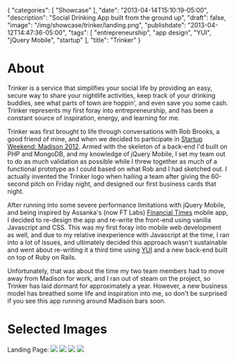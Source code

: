 {
   "categories": [
      "Showcase"
   ],
   "date": "2013-04-14T15:10:19-05:00",
   "description": "Social Drinking App built from the ground up",
   "draft": false,
   "image": "/img/showcase/trinker/landing.png",
   "publishdate": "2013-04-12T14:47:36-05:00",
   "tags": [
      "entrepreneurship",
      "app design",
      "YUI",
      "jQuery Mobile",
      "startup"
   ],
   "title": "Trinker"
}

# About

Trinker is a service that simplifies your social life by providing an easy, secure way to share your nightlife activities, keep track of your drinking buddies, see what parts of town are hoppin', and even save you some cash. Trinker represents my first foray into entrepreneurship, and has been a constant source of inspiration, energy, and learning for me.

Trinker was first brought to life through conversations with Rob Brooks, a good friend of mine, and when we decided to participate in <a href="http://madison.startupweekend.org/2012/04/28/game-on/">Startup Weekend: Madison 2012</a>. Armed with the skeleton of a back-end I'd built on PHP and MongoDB, and my knowledge of jQuery Mobile, I set my team out to do as much validation as possible while I threw together as much of a functional prototype as I could based on what Rob and I had sketched out. I actually invented the Trinker logo when hailing a team after giving the 60-second pitch on Friday night, and designed our first business cards that night.

After running into some severe performance limitations with jQuery Mobile, and being inspired by Assanka's (now FT Labs) <a href="https://www.youtube.com/watch?v=iZA4t5MmRBY">Financial Times</a> mobile app, I decided to re-design the app and re-write the front-end using vanilla Javascript and CSS. This was my first foray into mobile web development as well, and due to my relative inexperience with Javascript at the time, I ran into a lot of issues, and ultimately decided this approach wasn't sustainable and went about re-writing it a third time using <a href="http://yuilibrary.com/">YUI</a> and a new back-end built on top of Ruby on Rails.

Unfortunately, that was about the time my two team members had to move away from Madison for work, and I ran out of steam on the project, so Trinker has laid dormant for approximately a year. However, a new business model has breathed some life and inspiration into me, so don't be surprised if you see this app running around Madison bars soon.

# Selected Images

Landing Page:
<img src="/img/showcase/trinker/landing.png" />
<img src="/img/showcase/trinker/t1.png" />
<img src="/img/showcase/trinker/t2.png" />
<img src="/img/showcase/trinker/t3.png" />
